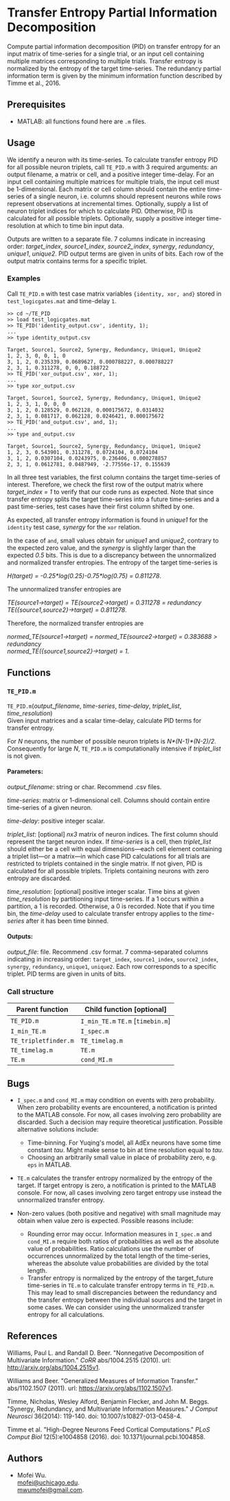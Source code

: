 # Transfer Entropy Partial Information Decomposition

Compute partial information decomposition (PID) on transfer entropy for an input matrix of time-series for a single trial, or an input cell containing multiple matrices corresponding to multiple trials. Transfer entropy is normalized by the entropy of the target time-series. The redundancy partial information term is given by the minimum information function described by Timme et al., 2016.

## Prerequisites

* MATLAB: all functions found here are `.m` files.

## Usage

We identify a neuron with its time-series. To calculate transfer entropy PID for all possible neuron triplets, call `TE_PID.m` with 3 required arguments: an output filename, a matrix or cell, and a positive integer time-delay. For an input cell containing multiple matrices for multiple trials, the input cell must be 1-dimensional. Each matrix or cell column should contain the entire time-series of a single neuron, i.e. columns should represent neurons while rows represent observations at incremental times. Optionally, supply a list of neuron triplet indices for which to calculate PID. Otherwise, PID is calculated for all possible triplets. Optionally, supply a positive integer time-resolution at which to time bin input data.

Outputs are written to a separate file. 7 columns indicate in increasing order: *target_index*, *source1_index*, *source2_index*, *synergy*, *redundancy*, *unique1*, *unique2*. PID output terms are given in units of bits. Each row of the output matrix contains terms for a specific triplet.

### Examples

Call `TE_PID.m` with test case matrix variables `{identity, xor, and}` stored in `test_logicgates.mat` and time-delay `1`.

```
>> cd ~/TE_PID  
>> load test_logicgates.mat  
>> TE_PID('identity_output.csv', identity, 1);   
...  
>> type identity_output.csv  

Target, Source1, Source2, Synergy, Redundancy, Unique1, Unique2  
1, 2, 3, 0, 0, 1, 0  
3, 1, 2, 0.235339, 0.0689627, 0.000788227, 0.000788227  
2, 3, 1, 0.311278, 0, 0, 0.188722  
>> TE_PID('xor_output.csv', xor, 1);  
...  
>> type xor_output.csv  

Target, Source1, Source2, Synergy, Redundancy, Unique1, Unique2  
1, 2, 3, 1, 0, 0, 0  
3, 1, 2, 0.128529, 0.062128, 0.000175672, 0.0314032  
2, 3, 1, 0.081717, 0.062128, 0.0246421, 0.000175672  
>> TE_PID('and_output.csv', and, 1);  
...  
>> type and_output.csv  

Target, Source1, Source2, Synergy, Redundancy, Unique1, Unique2  
1, 2, 3, 0.543901, 0.311278, 0.0724104, 0.0724104  
3, 1, 2, 0.0307104, 0.0243975, 0.236406, 0.000278857  
2, 3, 1, 0.0612781, 0.0487949, -2.77556e-17, 0.155639  
```

In all three test variables, the first column contains the target time-series of interest. Therefore, we check the first row of the output matrix where *target_index = 1* to verify that our code runs as expected. Note that since transfer entropy splits the target time-series into a future time-series and a past time-series, test cases have their first column shifted by one.

As expected, all transfer entropy information is found in *unique1* for the `identity` test case, *synergy* for the `xor` relation.

In the case of `and`, small values obtain for *unique1* and *unique2*, contrary to the expected zero value, and the *synergy* is slightly larger than the expected *0.5* bits. This is due to a discrepancy between the unnormalized and normalized transfer entropies. The entropy of the target time-series is  

*H(target) = -0.25\*log(0.25)-0.75\*log(0.75) = 0.811278*.

The unnormalized transfer entropies are  

*TE(source1->target) = TE(source2->target) = 0.311278 = redundancy*  
*TE({source1,source2}->target) = 0.811278*.

Therefore, the normalized transfer entropies are

*normed_TE(source1->target) = normed_TE(source2->target) = 0.383688 > redundancy*  
*normed_TE({source1,source2}->target) = 1*.

## Functions

### `TE_PID.m`

`TE_PID.m`(*output_filename*, *time-series*, *time-delay*, *triplet_list*, *time_resolution*)  
Given input matrices and a scalar time-delay, calculate PID terms for transfer entropy.

For *N* neurons, the number of possible neuron triplets is *N\*(N-1)\*(N-2)/2*. Consequently for large *N*, `TE_PID.m` is computationally intensive if *triplet_list* is not given.

#### Parameters:

*output_filename*: string or char. Recommend .csv files.

*time-series*: matrix or 1-dimensional cell. Columns should contain entire time-series of a given neuron.

*time-delay*: positive integer scalar.

*triplet_list*: [optional] *nx3* matrix of neuron indices. The first column should represent the target neuron index. If *time-series* is a cell, then *triplet_list* should either be a cell with equal dimensions—each cell element containing a triplet list—or a matrix—in which case PID calculations for all trials are restricted to triplets contained in the single matrix. If not given, PID is calculated for all possible triplets. Triplets containing neurons with zero entropy are discarded.

*time_resolution*: [optional] positive integer scalar. Time bins at given *time_resolution* by partitioning input time-series. If a 1 occurs within a partition, a 1 is recorded. Otherwise, a 0 is recorded. Note that if you time bin, the *time-delay* used to calculate transfer entropy applies to the *time-series* after it has been time binned.

#### Outputs:

*output_file*: file. Recommend .csv format. 7 comma-separated columns indicating in increasing order: `target_index`, `source1_index`, `source2_index`, `synergy`, `redundancy`, `unique1`, `unique2`. Each row corresponds to a specific triplet. PID terms are given in units of bits.

### Call structure

| Parent function      | Child function [optional]         |
|----------------------|-----------------------------------|
| `TE_PID.m`           | `I_min_TE.m` `TE.m` [`timebin.m`] |
| `I_min_TE.m`         | `I_spec.m`                        |
| `TE_tripletfinder.m` | `TE_timelag.m`                    |
| `TE_timelag.m`       | `TE.m`                            |
| `TE.m`               | `cond_MI.m`                       |

## Bugs

* `I_spec.m` and `cond_MI.m` may condition on events with zero probability. When zero probability events are encountered, a notification is printed to the MATLAB console. For now, all cases involving zero probability are discarded. Such a decision may require theoretical justification. Possible alternative solutions include:
  * Time-binning. For Yuqing's model, all AdEx neurons have some time constant *tau*. Might make sense to bin at time resolution equal to *tau*.
  * Choosing an arbitrarily small value in place of probability zero, e.g. `eps` in MATLAB.

* `TE.m` calculates the transfer entropy normalized by the entropy of the target. If target entropy is zero, a notification is printed to the MATLAB console. For now, all cases involving zero target entropy use instead the unnormalized transfer entropy.

* Non-zero values (both positive and negative) with small magnitude may obtain when value zero is expected. Possible reasons include:  
  * Rounding error may occur. Information measures in `I_spec.m` and `cond_MI.m` require both ratios of probabilities as well as the absolute value of probabilities. Ratio calculations use the number of occurrences unnormalized by the total length of the time-series, whereas the absolute value probabilities are divided by the total length.
  * Transfer entropy is normalized by the entropy of the target_future time-series in `TE.m` to calculate transfer entropy terms in `TE_PID.m`. This may lead to small discrepancies between the redundancy and the transfer entropy between the individual sources and the target in some cases. We can consider using the unnormalized transfer entropy for all calculations.

## References

Williams, Paul L. and Randall D. Beer. "Nonnegative Decomposition of Multivariate Information." *CoRR* abs/1004.2515 (2010). url: http://arxiv.org/abs/1004.2515v1.

Williams and Beer. "Generalized Measures of Information Transfer." abs/1102.1507 (2011). url: https://arxiv.org/abs/1102.1507v1.

Timme, Nicholas, Wesley Alford, Benjamin Flecker, and John M. Beggs. "Synergy, Redundancy, and Multivariate Information Measures." *J Comput Neurosci* 36(2014): 119-140. doi: 10.1007/s10827-013-0458-4.

Timme et al. "High-Degree Neurons Feed Cortical Computations." *PLoS Comput Biol* 12(5):e1004858 (2016). doi: 10.1371/journal.pcbi.1004858.

## Authors

* Mofei Wu.  
mofei@uchicago.edu.  
mwumofei@gmail.com.  
